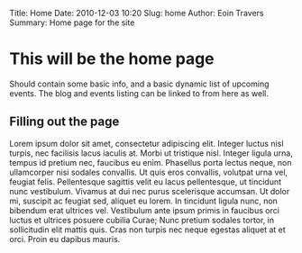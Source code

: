 Title: Home
Date: 2010-12-03 10:20
Slug: home
Author: Eoin Travers
Summary: Home page for the site

# This will be the home page
Should contain some basic info, and a basic dynamic list of upcoming events.
The blog and events listing can be linked to from here as well.

## Filling out the page
Lorem ipsum dolor sit amet, consectetur adipiscing elit. Integer luctus nisl turpis, nec facilisis lacus iaculis at. Morbi ut tristique nisl. Integer ligula urna, tempus id pretium nec, faucibus eu enim. Phasellus porta lectus neque, non ullamcorper nisi sodales convallis. Ut quis eros convallis, volutpat urna vel, feugiat felis. Pellentesque sagittis velit eu lacus pellentesque, ut tincidunt nunc vestibulum. Vivamus at dui nec purus scelerisque accumsan. Ut dolor mi, suscipit ac feugiat sed, aliquet eu lorem. In tincidunt ligula nunc, non bibendum erat ultrices vel. Vestibulum ante ipsum primis in faucibus orci luctus et ultrices posuere cubilia Curae; Nunc pretium sodales tortor, in sollicitudin elit mattis quis. Cras non turpis nec neque egestas aliquet at et orci. Proin eu dapibus mauris. 
